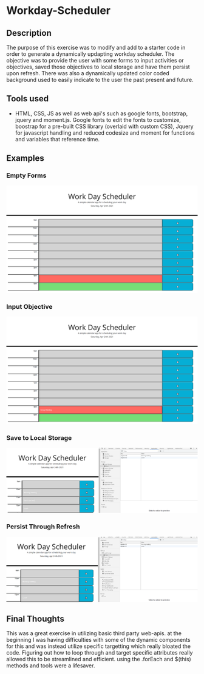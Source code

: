 # Workday-Scheduler

## Description

The purpose of this exercise was to modify and add to a starter code in order to generate a dynamically updapting workday scheduler. The objective was to provide the user with some forms to input activities or objectives, saved those objectives to local storage and have them persist upon refresh. There was also a dynamically updated color coded background used to easily indicate to the user the past present and future.

## Tools used

- HTML, CSS, JS as well as web api's such as google fonts, bootstrap, jquery and moment.js. Google fonts to edit the fonts to customize, boostrap for a pre-built CSS library (overlaid with custom CSS), Jquery for javascript handling and reduced codesize and moment for functions and variables that reference time.

## Examples

### Empty Forms
![Empty Forms](./assets/images/1.png)

### Input Objective
![Input Objective](./assets/images/2.png)

### Save to Local Storage
![Saved To Local Storage](./assets/images/3.png)

### Persist Through Refresh
![Persist Through Refresh](./assets/images/4.png)

## Final Thoughts

This was a great exercise in utilizing basic third party web-apis. at the beginning I was having difficulties with some of the dynamic components for this and was instead utilize specific targetting which really bloated the code. Figuring out how to loop through and target specific attributes really allowed this to be streamlined and efficient. using the .forEach and $(this) methods and tools were a lifesaver.